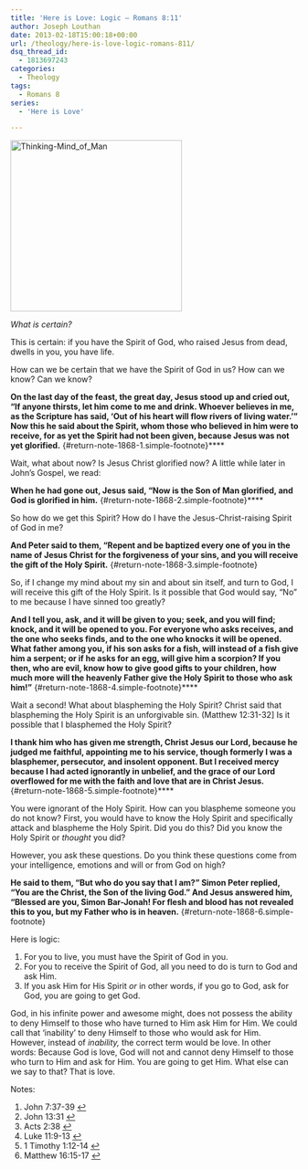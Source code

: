 ```yaml
---
title: 'Here is Love: Logic – Romans 8:11'
author: Joseph Louthan
date: 2013-02-18T15:00:18+00:00
url: /theology/here-is-love-logic-romans-811/
dsq_thread_id:
  - 1813697243
categories:
  - Theology
tags:
  - Romans 8
series:
  - 'Here is Love'

---
```

[<img class="alignright" src="https://i2.wp.com/theologic.us/wp-content/uploads/2013/02/Thinking-Mind_of_Man.jpg?resize=300%2C300" alt="Thinking-Mind_of_Man" width="300" height="300" data-recalc-dims="1" />][1]

_What is certain?_

This is certain: if you have the Spirit of God, who raised Jesus from dead, dwells in you, you have life.

How can we be certain that we have the Spirit of God in us? How can we know? Can we know?

**On the last day of the feast, the great day, Jesus stood up and cried out, “If anyone thirsts, let him come to me and drink. Whoever believes in me, as the Scripture has said, ‘Out of his heart will flow rivers of living water.’” Now this he said about the Spirit, whom those who believed in him were to receive, for as yet the Spirit had not been given, because Jesus was not yet glorified.** [][2]{#return-note-1868-1.simple-footnote}****

Wait, what about now? Is Jesus Christ glorified now? A little while later in John’s Gospel, we read:

**When he had gone out, Jesus said, “Now is the Son of Man glorified, and God is glorified in him.** [][3]{#return-note-1868-2.simple-footnote}****

So how do we get this Spirit? How do I have the Jesus-Christ-raising Spirit of God in me?

**And Peter said to them, “Repent and be baptized every one of you in the name of Jesus Christ for the forgiveness of your sins, and you will receive the gift of the Holy Spirit.** [][4]{#return-note-1868-3.simple-footnote}

So, if I change my mind about my sin and about sin itself, and turn to God, I will receive this gift of the Holy Spirit. Is it possible that God would say, “No” to me because I have sinned too greatly?

**And I tell you, ask, and it will be given to you; seek, and you will find; knock, and it will be opened to you. For everyone who asks receives, and the one who seeks finds, and to the one who knocks it will be opened. What father among you, if his son asks for a fish, will instead of a fish give him a serpent; or if he asks for an egg, will give him a scorpion? If you then, who are evil, know how to give good gifts to your children, how much more will the heavenly Father give the Holy Spirit to those who ask him!”** [][5]{#return-note-1868-4.simple-footnote}****

Wait a second! What about blaspheming the Holy Spirit? Christ said that blaspheming the Holy Spirit is an unforgivable sin. (Matthew 12:31-32] Is it possible that I blasphemed the Holy Spirit?

**I thank him who has given me strength, Christ Jesus our Lord, because he judged me faithful, appointing me to his service, though formerly I was a blasphemer, persecutor, and insolent opponent. But I received mercy because I had acted ignorantly in unbelief, and the grace of our Lord overflowed for me with the faith and love that are in Christ Jesus.** [][6]{#return-note-1868-5.simple-footnote}****

You were ignorant of the Holy Spirit. How can you blaspheme someone you do not know? First, you would have to know the Holy Spirit and specifically attack and blaspheme the Holy Spirit. Did you do this? Did you know the Holy Spirit or _thought_ you did?

However, you ask these questions. Do you think these questions come from your intelligence, emotions and will or from God on high?

**He said to them, “But who do you say that I am?” Simon Peter replied, “You are the Christ, the Son of the living God.” And Jesus answered him, “Blessed are you, Simon Bar-Jonah! For flesh and blood has not revealed this to you, but my Father who is in heaven.** [][7]{#return-note-1868-6.simple-footnote}

Here is logic:

  1. For you to live, you must have the Spirit of God in you.
  2. For you to receive the Spirit of God, all you need to do is turn to God and ask Him.
  3. If you ask Him for His Spirit _or_ in other words, if you go to God, ask for God, you are going to get God.

God, in his infinite power and awesome might, does not possess the ability to deny Himself to those who have turned to Him ask Him for Him. We could call that ‘inability’ to deny Himself to those who would ask for Him. However, instead of _inability,_ the correct term would be love. In other words: Because God is love, God will not and cannot deny Himself to those who turn to Him and ask for Him. You are going to get Him. What else can we say to that? That is love.

<div class="simple-footnotes">
  <p class="notes">
    Notes:
  </p>
  
  <ol>
    <li id="note-1868-1">
      John 7:37-39 <a href="#return-note-1868-1">&#8617;</a>
    </li>
    <li id="note-1868-2">
      John 13:31 <a href="#return-note-1868-2">&#8617;</a>
    </li>
    <li id="note-1868-3">
      Acts 2:38 <a href="#return-note-1868-3">&#8617;</a>
    </li>
    <li id="note-1868-4">
      Luke 11:9-13 <a href="#return-note-1868-4">&#8617;</a>
    </li>
    <li id="note-1868-5">
      1 Timothy 1:12-14 <a href="#return-note-1868-5">&#8617;</a>
    </li>
    <li id="note-1868-6">
      Matthew 16:15-17 <a href="#return-note-1868-6">&#8617;</a>
    </li>
  </ol>
</div>

 [1]: https://i2.wp.com/theologic.us/wp-content/uploads/2013/02/Thinking-Mind_of_Man.jpg
 [2]: #note-1868-1 "John 7:37-39"
 [3]: #note-1868-2 "John 13:31"
 [4]: #note-1868-3 "Acts 2:38"
 [5]: #note-1868-4 "Luke 11:9-13"
 [6]: #note-1868-5 "1 Timothy 1:12-14"
 [7]: #note-1868-6 "Matthew 16:15-17"